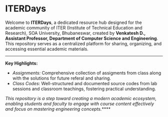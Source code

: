 # ITERDays
Welcome to **ITERDays**, a dedicated resource hub designed for the academic community of ITER (Institute of Technical Education and Research), SOA University, Bhubaneswar, created by **Venkatesh D., Assistant Professor, Department of Computer Science and Engineering**.
This repository serves as a centralized platform for sharing, organizing, and accessing essential academic materials.  
***
  **Key Highlights:**  
* _Assignments:_ Comprehensive collection of assigments from class along with the solutions for future referal and sharing.
* _Class Codes_: Well-structured and documented source codes from lab sessions and classroom teachings, fostering practical understanding.

_This repository is a step toward creating a modern academic ecosystem, enabling students and faculty to engage with course content effectively and focus on mastering engineering concepts._****
